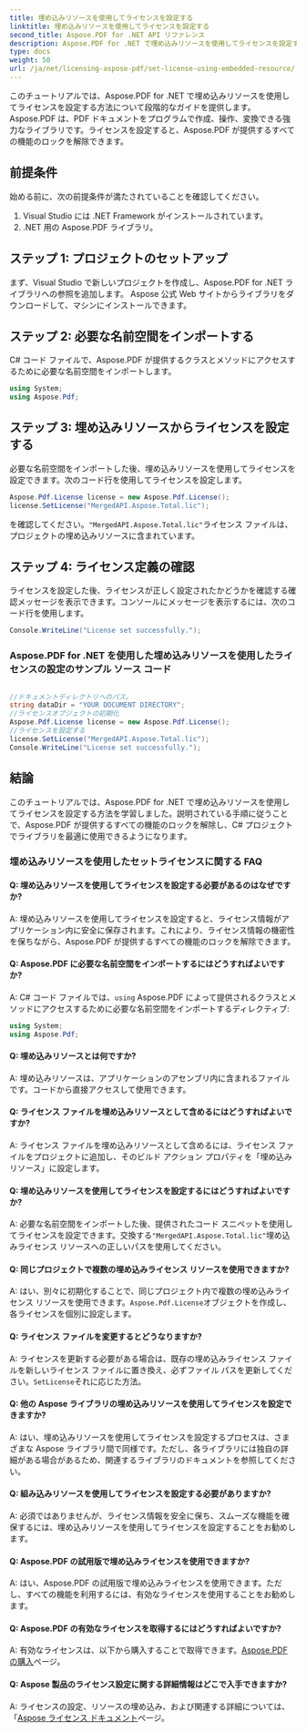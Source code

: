 ```yaml
---
title: 埋め込みリソースを使用してライセンスを設定する
linktitle: 埋め込みリソースを使用してライセンスを設定する
second_title: Aspose.PDF for .NET API リファレンス
description: Aspose.PDF for .NET で埋め込みリソースを使用してライセンスを設定するためのステップバイステップ ガイド。全機能のロックを解除します。
type: docs
weight: 50
url: /ja/net/licensing-aspose-pdf/set-license-using-embedded-resource/
---
```

このチュートリアルでは、Aspose.PDF for .NET で埋め込みリソースを使用してライセンスを設定する方法について段階的なガイドを提供します。 Aspose.PDF は、PDF ドキュメントをプログラムで作成、操作、変換できる強力なライブラリです。ライセンスを設定すると、Aspose.PDF が提供するすべての機能のロックを解除できます。

## 前提条件

始める前に、次の前提条件が満たされていることを確認してください。

1. Visual Studio には .NET Framework がインストールされています。
2. .NET 用の Aspose.PDF ライブラリ。

## ステップ 1: プロジェクトのセットアップ

まず、Visual Studio で新しいプロジェクトを作成し、Aspose.PDF for .NET ライブラリへの参照を追加します。 Aspose 公式 Web サイトからライブラリをダウンロードして、マシンにインストールできます。

## ステップ 2: 必要な名前空間をインポートする

C# コード ファイルで、Aspose.PDF が提供するクラスとメソッドにアクセスするために必要な名前空間をインポートします。

```csharp
using System;
using Aspose.Pdf;
```

## ステップ 3: 埋め込みリソースからライセンスを設定する

必要な名前空間をインポートした後、埋め込みリソースを使用してライセンスを設定できます。次のコード行を使用してライセンスを設定します。

```csharp
Aspose.Pdf.License license = new Aspose.Pdf.License();
license.SetLicense("MergedAPI.Aspose.Total.lic");
```

を確認してください。`"MergedAPI.Aspose.Total.lic"`ライセンス ファイルは、プロジェクトの埋め込みリソースに含まれています。

## ステップ 4: ライセンス定義の確認

ライセンスを設定した後、ライセンスが正しく設定されたかどうかを確認する確認メッセージを表示できます。コンソールにメッセージを表示するには、次のコード行を使用します。

```csharp
Console.WriteLine("License set successfully.");
```


### Aspose.PDF for .NET を使用した埋め込みリソースを使用したライセンスの設定のサンプル ソース コード
 
```csharp

//ドキュメントディレクトリへのパス。
string dataDir = "YOUR DOCUMENT DIRECTORY";
//ライセンスオブジェクトの初期化
Aspose.Pdf.License license = new Aspose.Pdf.License();
//ライセンスを設定する
license.SetLicense("MergedAPI.Aspose.Total.lic");
Console.WriteLine("License set successfully.");

```

## 結論

このチュートリアルでは、Aspose.PDF for .NET で埋め込みリソースを使用してライセンスを設定する方法を学習しました。説明されている手順に従うことで、Aspose.PDF が提供するすべての機能のロックを解除し、C# プロジェクトでライブラリを最適に使用できるようになります。

### 埋め込みリソースを使用したセットライセンスに関する FAQ

#### Q: 埋め込みリソースを使用してライセンスを設定する必要があるのはなぜですか?

A: 埋め込みリソースを使用してライセンスを設定すると、ライセンス情報がアプリケーション内に安全に保存されます。これにより、ライセンス情報の機密性を保ちながら、Aspose.PDF が提供するすべての機能のロックを解除できます。

#### Q: Aspose.PDF に必要な名前空間をインポートするにはどうすればよいですか?

 A: C# コード ファイルでは、`using` Aspose.PDF によって提供されるクラスとメソッドにアクセスするために必要な名前空間をインポートするディレクティブ:
```csharp
using System;
using Aspose.Pdf;
```

#### Q: 埋め込みリソースとは何ですか?

A: 埋め込みリソースは、アプリケーションのアセンブリ内に含まれるファイルです。コードから直接アクセスして使用できます。

#### Q: ライセンス ファイルを埋め込みリソースとして含めるにはどうすればよいですか?

A: ライセンス ファイルを埋め込みリソースとして含めるには、ライセンス ファイルをプロジェクトに追加し、そのビルド アクション プロパティを「埋め込みリソース」に設定します。

#### Q: 埋め込みリソースを使用してライセンスを設定するにはどうすればよいですか?

 A: 必要な名前空間をインポートした後、提供されたコード スニペットを使用してライセンスを設定できます。交換する`"MergedAPI.Aspose.Total.lic"`埋め込みライセンス リソースへの正しいパスを使用してください。

#### Q: 同じプロジェクトで複数の埋め込みライセンス リソースを使用できますか?

 A: はい、別々に初期化することで、同じプロジェクト内で複数の埋め込みライセンス リソースを使用できます。`Aspose.Pdf.License`オブジェクトを作成し、各ライセンスを個別に設定します。

#### Q: ライセンス ファイルを変更するとどうなりますか?

 A: ライセンスを更新する必要がある場合は、既存の埋め込みライセンス ファイルを新しいライセンス ファイルに置き換え、必ずファイル パスを更新してください。`SetLicense`それに応じた方法。

#### Q: 他の Aspose ライブラリの埋め込みリソースを使用してライセンスを設定できますか?

A: はい、埋め込みリソースを使用してライセンスを設定するプロセスは、さまざまな Aspose ライブラリ間で同様です。ただし、各ライブラリには独自の詳細がある場合があるため、関連するライブラリのドキュメントを参照してください。

#### Q: 組み込みリソースを使用してライセンスを設定する必要がありますか?

A: 必須ではありませんが、ライセンス情報を安全に保ち、スムーズな機能を確保するには、埋め込みリソースを使用してライセンスを設定することをお勧めします。

#### Q: Aspose.PDF の試用版で埋め込みライセンスを使用できますか?

A: はい、Aspose.PDF の試用版で埋め込みライセンスを使用できます。ただし、すべての機能を利用するには、有効なライセンスを使用することをお勧めします。

#### Q: Aspose.PDF の有効なライセンスを取得するにはどうすればよいですか?

 A: 有効なライセンスは、以下から購入することで取得できます。[Aspose.PDF の購入](https://purchase.aspose.com/pricing/pdf/net)ページ。

#### Q: Aspose 製品のライセンス設定に関する詳細情報はどこで入手できますか?

A: ライセンスの設定、リソースの埋め込み、および関連する詳細については、「[Aspose ライセンス ドキュメント](https://docs.aspose.com/pdf/net/licensing/)ページ。